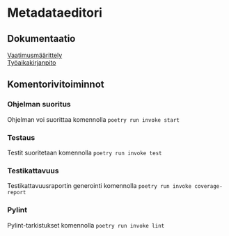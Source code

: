 # Metadataeditori
## Dokumentaatio
[Vaatimusmäärittely](dokumentaatio/vaatimusmaarittely.md)  
[Työaikakirjanpito](dokumentaatio/tyoaikakirjanpito.md)

## Komentorivitoiminnot
### Ohjelman suoritus
Ohjelman voi suorittaa komennolla `poetry run invoke start`
### Testaus
Testit suoritetaan komennolla `poetry run invoke test`
### Testikattavuus
Testikattavuusraportin generointi komennolla `poetry run invoke coverage-report`
### Pylint
Pylint-tarkistukset komennolla `poetry run invoke lint`

